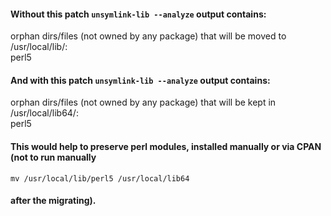 #### Without this patch `unsymlink-lib --analyze` output contains:
  
orphan dirs/files (not owned by any package) that will be moved to /usr/local/lib/:  
        perl5  
  
#### And with this patch `unsymlink-lib --analyze` output contains:
  
orphan dirs/files (not owned by any package) that will be kept in /usr/local/lib64/:  
        perl5  
  
#### This would help to preserve perl modules, installed manually or via CPAN (not to run manually 
`mv /usr/local/lib/perl5 /usr/local/lib64`  
#### after the migrating).
